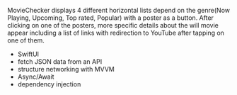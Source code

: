 MovieChecker displays 4 different horizontal lists depend on the genre(Now Playing, Upcoming, Top rated, Popular) with a poster as a button. After clicking on one of the posters, more specific details about the will movie appear including a list of links with redirection to YouTube after tapping on one of them.
- SwiftUI
- fetch JSON data from an API
- structure networking with MVVM
- Async/Await
- dependency injection
